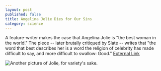 ```yaml
---
layout: post
published: false
title: Angelina Jolie Dies for Our Sins
category: science
---
```


A feature-writer makes the case that Angelina Jolie is "the best woman in the world." The piece -- later brutally critiqued by Slate -- writes that "the word that best describes her is a word the religion of celebrity has made difficult to say, and more difficult to swallow: Good." [External Link](http://www.esquire.com/women/women-we-love/angelina-jolie-interview-pics-0707#img)

![Another picture of Jolie, for variety's sake.](http://farm4.staticflickr.com/3015/3023714462_aab4546fb5_o.jpg)


